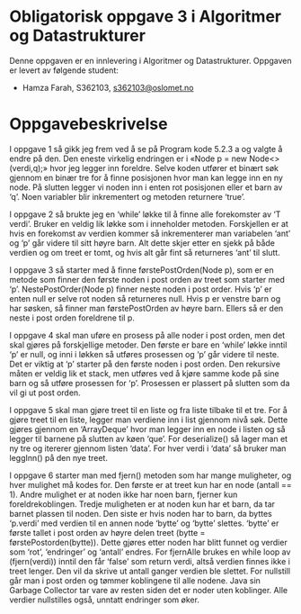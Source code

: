 # Obligatorisk oppgave 3 i Algoritmer og Datastrukturer

Denne oppgaven er en innlevering i Algoritmer og Datastrukturer.
Oppgaven er levert av følgende student:
* Hamza Farah, S362103, s362103@oslomet.no


# Oppgavebeskrivelse

I oppgave 1 så gikk jeg frem ved å se på Program kode 5.2.3 a og valgte å endre på den. Den eneste virkelig endringen er i «Node<T> p = new Node<>(verdi,q);» hvor jeg legger inn foreldre. Selve koden utfører et binært søk gjennom en binær tre for å finne posisjonen hvor man kan legge inn en ny node. På slutten legger vi noden inn i enten rot posisjonen eller et barn av ‘q’. Noen variabler blir inkrementert og metoden returnere ‘true’.

I oppgave 2 så brukte jeg en ‘while’ løkke til å finne alle forekomster av ‘T verdi’. Bruker en veldig lik løkke som i inneholder metoden. Forskjellen er at hvis en forekomst av verdien kommer så inkrementerer man variabelen ‘ant’ og ‘p’ går videre til sitt høyre barn. Alt dette skjer etter en sjekk på både verdien og om treet er tomt, og hvis alt går fint så returneres ‘ant’ til slutt.

I oppgave 3 så starter med å finne førstePostOrden(Node<T> p), som er en metode som finner den første noden i post orden av treet som starter med ‘p’. NestePostOrder(Node<T> p) finner neste noden i post order. Hvis ‘p’ er enten null er selve rot noden så returneres null. Hvis p er venstre barn og har søsken, så finner man førstePostOrden av høyre barn. Ellers så er den neste i post orden foreldrene til p.

I oppgave 4 skal man uføre en prosess på alle noder i post orden, men det skal gjøres på forskjellige metoder. Den første er bare en ‘while’ løkke inntil ‘p’ er null, og inni i løkken så utføres prosessen og ‘p’ går videre til neste. Det er viktig at ‘p’ starter på den første noden i post orden. Den rekursive måten er veldig lik et stack, men utføres ved å kjøre samme kode på sine barn og så utføre prosessen for ‘p’. Prosessen er plassert på slutten som da vil gi ut post orden.

I oppgave 5 skal man gjøre treet til en liste og fra liste tilbake til et tre. For å gjøre treet til en liste, legger man verdiene inn i list gjennom nivå søk. Dette gjøres gjennom en ‘ArrayDeque’ hvor man legger inn en node i listen og så legger til barnene på slutten av køen ‘que’. For deserialize() så lager man et ny tre og itererer gjennom listen ‘data’. For hver verdi i ‘data’ så bruker man leggInn() på den nye treet.

I oppgave 6 starter man med fjern() metoden som har mange muligheter, og hver mulighet må kodes for. Den første er at treet kun har en node (antall == 1). Andre mulighet er at noden ikke har noen barn, fjerner kun foreldrekoblingen. Tredje muligheten er at noden kun har et barn, da tar barnet plassen til noden. Den siste er hvis noden har to barn, da byttes ‘p.verdi’ med verdien til en annen node ‘bytte’ og ‘bytte’ slettes. ‘bytte’ er første tallet i post orden av høyre delen treet (bytte = førstePostorden(bytte)). Dette gjøres etter noden har blitt funnet og verdier som ‘rot’, ‘endringer’ og ‘antall’ endres.
For fjernAlle brukes en while loop av (fjern(verdi)) inntil den får ‘false’ som return verdi, altså verdien finnes ikke i treet lenger. Den vil da skrive ut antall ganger verdien ble slettet. For nullstill går man i post orden og tømmer koblingene til alle nodene. Java sin Garbage Collector tar vare av resten siden det er noder uten koblinger. Alle verdier nullstilles også, unntatt endringer som øker.
